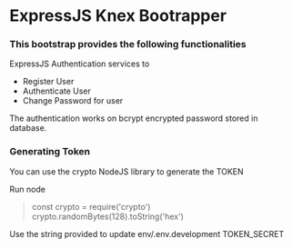 # ExpressJS Knex Bootrapper

### This bootstrap provides the following functionalities

ExpressJS Authentication services to

- Register User
- Authenticate User
- Change Password for user

The authentication works on bcrypt encrypted password stored in database.

### Generating Token

You can use the crypto NodeJS library to generate the TOKEN

Run node
> const crypto = require('crypto')
> crypto.randomBytes(128).toString('hex')

Use the string provided to update env/.env.development TOKEN_SECRET